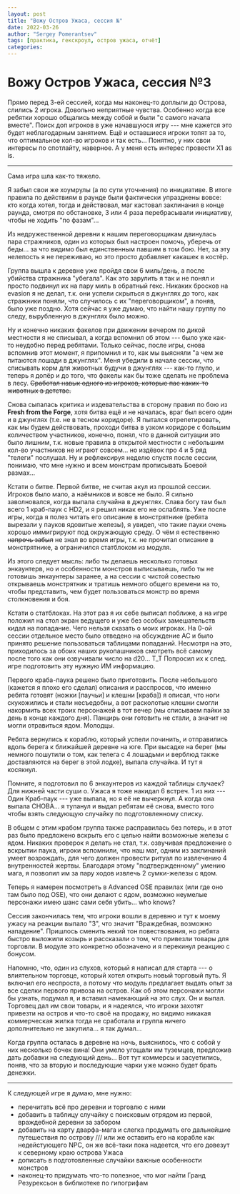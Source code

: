 ```yaml
---
layout: post
title: "Вожу Остров Ужаса, сессия №"
date: 2022-03-26
author: "Sergey Pomerantsev"
tags: [практика, гекскроул, остров ужаса, отчёт]
categories:
---
```


# Вожу Остров Ужаса, сессия №3

Прямо перед 3-ей сессией, когда мы наконец-то доплыли до Острова, слились 2 игрока. Довольно неприятные чувства. Особенно когда все ребятки хорошо общались между собой и были "с самого начала вместе". Поиск доп игроков в уже начавшуюся игру --- мне кажется это будет неблагодарным занятием. Ещё и оставшиеся игроки топят за то, что оптимальное кол-во игроков и так есть... Понятно, у них свои интересы по спотлайту, наверное. А у меня есть интерес провести X1 as is.

---

Сама игра шла как-то тяжело.

Я забыл свои же хоумрулы (а по сути уточнения) по инициативе. В итоге правила по действиям в раунде были фактически упразднены вовсе: кто когда хотел, тогда и действовал, маг кастовал заклинания в конце раунда, смотря по обстановке, 3 или 4 раза перебрасывали инициативу, чтобы не ходить "по фазам"...

Из недружественной деревни к нашим переговорщикам двинулась пара стражников, один из которых был настроен помочь, уберечь от беды... за что видимо был единственным павшим в том бою. Нет, за эту нелепость я не переживаю, но это просто добавляет какашек в костёр.

Группа вышла к деревне уже пройдя свои 6 миль/день, а после убийства стражника "убегала". Как это зарулить я так и не понял и просто подвинул их на пару миль в обратный гекс. Никаких бросков на evasion я не делал, т.к. они успели скрыться в джунглях до того, как стражники поняли, что случилось с их "переговорщиком", а поняв, было уже поздно. Хотя сейчас я уже думаю, что найти нашу группу по следу, вырубленную в джунглях было можно.

Ну и конечно никаких факелов при движении вечером по дикой местности я не списывал, а когда вспомнил об этом --- было уже как-то неудобно перед ребятами. Только сейчас, после игры, снова вспомнив этот момент, я припомнил и то, как мы выясняли "а чем же питаются лошади в джунглях". Меня убедили в начале сессии, что списывать корм для животных будучи в джунглях --- как-то глупо, и теперь я допёр и до того, что факелы как бы тоже сделать не проблема в лесу. ~~Сработал навык одного из игроков, которые пас каких-то животных в детстве.~~

Снова сыпалась критика и издевательства в сторону правил по бою из **Fresh from the Forge**, хотя битва ещё и не началась, враг был всего один и в джунглях (т.е. не в тесном коридоре). Я пытался отрепетировать, как мы будем действовать, проходи битва в узком коридоре с большим количеством участников, конечно, понял, что в данной ситуации это было лишним, т.к. новые правила в открытой местности с небольшим кол-во участников не играют совсем... но издёвок про 4 и 5 ряд "телеги" послушал. Ну и рефлексируя неделю спустя после сессии, понимаю, что мне нужно и всем монстрам прописывать Боевой размах...

Кстати о битве. Первой битве, не считая акул из прошлой сессии. Игроков было мало, а наёмников и вовсе не было. Я сильно заволновался, когда выпала случайна в джунглях. Слава богу там был всего 1 краб-паук с HD2, и я решил никак его не ослаблять. Уже после игры, когда я полез читать его описание в монстрятнике (ребята вырезали у пауков ядовитые железы), я увидел, что такие пауки очень хорошо иммигрируют под окружающую среду. О чём я естественно ~~напрочь забыл~~ не знал во время игры, т.к. не прочитал описание в монстрятнике, а ограничился статблоком из модуля.

Из этого следует мысль: либо ты делаешь несколько готовых энкаунтерв, но и особенности монстров выписываешь, либо ты не готовишь энкаунтеры заранее, а на сессии с чистой совестью открываешь монстрятник и тратишь немного общего времени на то, чтобы представить, чем будет пользоваться монстр во время столкновения и боя.

Кстати о статблоках. На этот раз я их себе выписал поближе, а на игре положил на стол экран ведущего и уже без особых замешательств кидал на попадание. Чего нельзя сказать о моих игроках. На 0-ой сессии отдельное место было отведено на обсуждение AC и было принято решение пользоваться таблицами попаданий. Несмотря на это, приходилось за обоих наших рукопашников смотреть всё самому после того как они озвучивали число на d20... T_T Попросил их к след. игре подготовить эту нужную ИМ информацию.

Первого краба-паука решено было приготовить. После небольшого (кажется я плохо его сделал) описания и расспросов, что именно ребята готовят (ножки [паучьи] и клешни [краба]) я описал, что ноги скукожились и стали несъедобны, а вот расколотые клешни смогли накормить всех троих персонажей в тот вечер (мы списываем пайки за день в конце каждого дня). Панцирь они готовить не стали, а значит не могли отравиться ядом. Молодцы.

Ребята вернулись к кораблю, который успели починить, и отправились вдоль берега к ближайшей деревне на юге. При высадке на берег (мы немного пошутили о том, как телега с 4 лошадьми и верблюд также доставляются на берег в этой лодке), выпала случайка. И тут я косякнул. 

Помните, я подготовил по 6 энкаунтеров из каждой таблицы случаек? Для нижней части суши о. Ужаса я тоже накидал 6 встреч. 1 из них --- Один Краб-паук --- уже выпала, но я её не вычеркнул. А когда она выпала СНОВА... я тупанул и выдал ребятам её снова, вместо того чтобы взять следующую случайку по подготовленному списку.

В общем с этим крабом группа также расправилась без потерь, и в этот раз было предложено вскрыть его с целью найти возможные железы с ядом. Никаких проверок я делать не стал, т.к. озвучивая предложение о вскрытии паука, игроки вспомнили, что наш маг, одним из заклинаний умеет возрождать, для чего должен провести ритуал по извлечению 4 внутренностей жертвы. Благодаря этому "подтвержденному" умению мага, я позволил им за пару ходов извлечь 2 сумки-железы с ядом.

Теперь я намерен посмотреть в Advanced OSE правилах (или где оно там было под OSE), что они делают с ядом, возможно неумелые персонажи имею шанс сами себя убить... who knows?

Сессия закончилась тем, что игроки вошли в деревню и тут к моему  ужасу на реакции выпало "3", что значит "Враждебная, возможно нападение". Пришлось сменить некий тон повествования, но ребята быстро выложили козырь и рассказали о том, что привезли товары для торговли. В модуле это конкретно обозначено и я перекинул реакцию с бонусом.

Напомню, что, один из слухов, который я написал для старта --- о влиятельном торговце, который хотел открыть новый торговый путь. Я включил его неспроста, а потому что модуль предлагает выдать опыт за все сделки первого привоза на остров. Как об этом персонажи могли бы узнать, подумал я, и вставил намекающий на это слух. Он и выпал. Торговец дал им свои товары, и я надеялся, что игроки захотят привезти на остров и что-то своё на продажу, но видимо никакая коммерческая жилка тогда не сработала и группа  ничего дополнительно не закупила... я так думал...

Когда группа осталась в деревне на ночь, выяснилось, что с собой у них несколько бочек вина! Они умело угощали им туземцев, предложив дать добавки на следующий день... Вот тут коммерсы и засуетились, поняв, что за вторую и последующие чарки уже можно будет брать денежки.

---

К следующей игре я думаю, мне нужно:

- перечитать всё про деревни и торговлю с ними
- добавить в таблицу случайку с поисковым отрядом из первой, враждебной деревни за забором
- добавить на карту дварфа-мага и слегка продумать его дальнейшие путешествия по острову /// или же оставить его на корабле как недейстующего NPC, он же всё-таки пока надеется, что его довезут к северному краю острова Ужаса
- дописать в подготовленные случайки важные особенности монстров
- наконец-то придумать что-то полезное, что мог найти Гранд Резурексьон в библиотеке по гипогрифам
